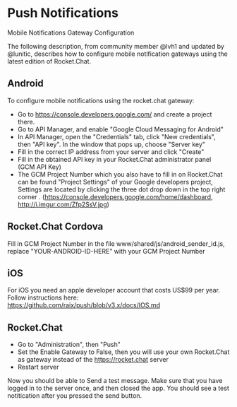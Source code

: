 # Push Notifications

Mobile Notifications Gateway Configuration

The following description, from community member @lvh1 and updated by @lunitic, describes how to configure mobile notification gateways using the latest edition of Rocket.Chat.

## Android

To configure mobile notifications using the rocket.chat gateway:

* Go to https://console.developers.google.com/ and create a project there.
* Go to API Manager, and enable "Google Cloud Messaging for Android"
* In API Manager, open the "Credentials" tab, click "New credentials", then "API key". In the window that pops up, choose "Server key"
* Fill in the correct IP address from your server and click "Create"
* Fill in the obtained API key in your Rocket.Chat administrator panel (GCM API Key)
* The GCM Project Number which you also have to fill in on Rocket.Chat can be found "Project Settings" of your Google developers project, Settings are located by clicking the three dot drop down in the top right corner . (https://console.developers.google.com/home/dashboard, http://i.imgur.com/Zfp2SsV.jpg)

## Rocket.Chat Cordova

Fill in GCM Project Number in the file www/shared/js/android_sender_id.js, replace "YOUR-ANDROID-ID-HERE" with your GCM Project Number

## iOS

For iOS you need an apple developer account that costs US$99 per year. Follow instructions here: https://github.com/raix/push/blob/v3.x/docs/IOS.md

## Rocket.Chat

* Go to "Administration", then "Push"
* Set the Enable Gateway to False, then you will use your own Rocket.Chat as gateway instead of the https://rocket.chat server
* Restart server

Now you should be able to Send a test message. Make sure that you have logged in to the server once, and then closed the app. 
You should see a test notitication after you pressed the send button.
